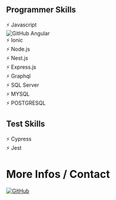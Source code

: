 
## Programmer Skills

⚡️ Javascript
<br/>
![GitHub](https://upload.wikimedia.org/wikipedia/commons/thumb/c/cf/Angular_full_color_logo.svg/20px-Angular_full_color_logo.svg.png) Angular
<br/>
⚡️  Ionic
<br/>
⚡️  Node.js
<br/>
⚡️ Nest.js
<br/>
⚡️ Express.js
<br/>
⚡️ Graphql
<br/>
⚡️ SQL Server
<br/>
⚡️ MYSQL
<br/>
⚡️ POSTGRESQL
<br/>

## Test Skills
⚡️ Cypress
<br/>
⚡️ Jest


# More Infos / Contact
[![GitHub](https://upload.wikimedia.org/wikipedia/commons/thumb/0/01/LinkedIn_Logo.svg/120px-LinkedIn_Logo.svg.png)](https://www.linkedin.com/in/lucas-kalinski-da-cunha-1492ab20b/)

